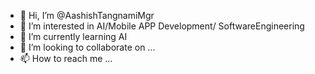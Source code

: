 - 👋 Hi, I’m @AashishTangnamiMgr
- 👀 I’m interested in AI/Mobile APP Development/ SoftwareEngineering
- 🌱 I’m currently learning AI
- 💞️ I’m looking to collaborate on ...
- 📫 How to reach me ...

<!---
AashishTangnamiMgr/AashishTangnamiMgr is a ✨ special ✨ repository because its `README.md` (this file) appears on your GitHub profile.
You can click the Preview link to take a look at your changes.
--->
